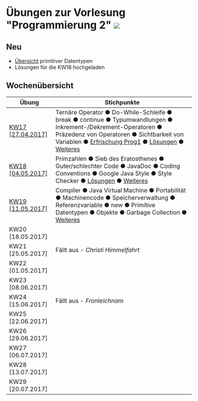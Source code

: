 # Übungen zur Vorlesung "Programmierung 2" ![](https://www.hs-fulda.de//typo3conf/ext/hfd/Resources/Public/Images/Fulda_footer_logo.svg)

## Neu
* [Übersicht](/KW19/170511.md) primitiver Datentypen
* Lösungen für die KW18 hochgeladen

## Wochenübersicht
| Übung                         | Stichpunkte
|-                              |-
| [KW17 [27.04.2017]](/KW17)    | Ternäre Operator ● Do-While-Schleife ● break ● continue ● Typumwandlungen ● Inkrement-/Dekrement-Operatoren ● Präzedenz von Operatoren ● Sichtbarkeit von Variablen ● [Erfrischung Prog1](/KW17/Wiederholung.java) ● [Lösungen](/KW17/Main.java) ● [Weiteres](/KW17/170427.md)
| [KW18 [04.05.2017]](/KW18)    | Primzahlen ● Sieb des Eratosthenes ● Guter/schlechter Code ● JavaDoc ● Coding Conventions ● Google Java Style ● Style Checker ● [Lösungen](/KW18/Main.java) ● [Weiteres](/KW18/170504.md)         
| [KW19 [11.05.2017]](/KW19)    | Compiler ● Java Virtual Machine ● Portabilität ● Machinencode ● Speicherverwaltung ● Referenzvariable ● new ● Primitive Datentypen ● Objekte ● Garbage Collection ● [Weiteres](/KW19/170511.md)
| KW20 [18.05.2017]             |
| KW21 [25.05.2017]             | Fällt aus - *Christi Himmelfahrt*
| KW22 [01.05.2017]             |
| KW23 [08.06.2017]             |
| KW24 [15.06.2017]             | Fällt aus - *Fronleichnam*
| KW25 [22.06.2017]             |
| KW26 [29.06.2017]             |
| KW27 [06.07.2017]             |
| KW28 [13.07.2017]             |
| KW29 [20.07.2017]             |